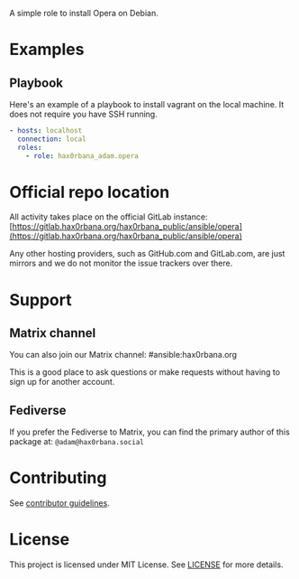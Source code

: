 A simple role to install Opera on Debian.

# Examples
## Playbook
Here's an example of a playbook to install vagrant on the local machine. It
does not require you have SSH running.

```yaml
- hosts: localhost
  connection: local
  roles:
    - role: hax0rbana_adam.opera
```

# Official repo location
All activity takes place on the official GitLab instance:
[https://gitlab.hax0rbana.org/hax0rbana_public/ansible/opera](https://gitlab.hax0rbana.org/hax0rbana_public/ansible/opera)

Any other hosting providers, such as GitHub.com and GitLab.com, are just mirrors
and we do not monitor the issue trackers over there.

# Support
## Matrix channel
You can also join our Matrix channel: #ansible:hax0rbana.org

This is a good place to ask questions or make requests without having to sign
up for another account.

## Fediverse
If you prefer the Fediverse to Matrix, you can find the primary author of this
package at: `@adam@hax0rbana.social`

# Contributing
See [contributor guidelines](CONTRIBUTING.md).

# License
This project is licensed under MIT License. See [LICENSE](LICENSE) for more details.
